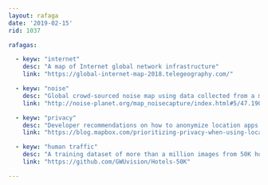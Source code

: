 ```yaml
---
layout: rafaga
date: '2019-02-15'
rid: 1037

rafagas:

  - keyw: "internet"
    desc: "A map of Internet global network infrastructure"
    link: "https://global-internet-map-2018.telegeography.com/"

  - keyw: "noise"
    desc: "Global crowd-sourced noise map using data collected from a mobile phone application"
    link: "http://noise-planet.org/map_noisecapture/index.html#5/47.190/12.524/"

  - keyw: "privacy"
    desc: "Developer recommendations on how to anonymize location apps to prevent user privacy"
    link: "https://blog.mapbox.com/prioritizing-privacy-when-using-location-in-apps-f31cdec85fc9"

  - keyw: "human traffic"
    desc: "A training dataset of more than a million images from 50K hotels to create a tool to help identify them for human traffic investigations"
    link: "https://github.com/GWUvision/Hotels-50K"

---
```

